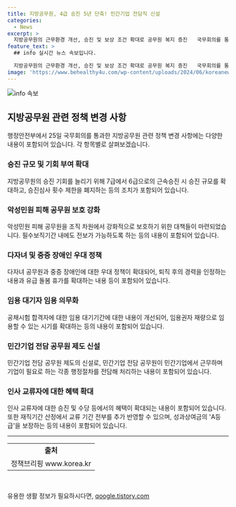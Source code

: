 ```yaml
---
title: 지방공무원, 4급 승진 5년 단축! 민간기업 전담직 신설
categories:
  - News
excerpt: >
  지방공무원의 근무환경 개선, 승진 및 보상 조건 확대로 공무원 복지 증진   국무회의를 통과한 인사 관련 법령 개정으로, 공무원 승진 기간 단축 및 악성민원 피해 공무원 보호 등을 통해 공무원 복지를 향상시키고, 지자체 공무원들의 제도개선 사항 적용이 예정됐다. 다자녀 및 중증 장애인에 대한 경력 우대 정책을 포함한 다양한 내용의 개정안이 발표되었으며, 지방자치단체와 민간기업 간 상생 협력을 위한 민간기업 전담 공무원 신설 등의 내용이 특징이다. 공무원들의 복지 및 업무환경 개선을 위한 다채로운 정책이 전개될 예정이다.
feature_text: >
  ## info 실시간 뉴스 속보입니다.

  지방공무원의 근무환경 개선, 승진 및 보상 조건 확대로 공무원 복지 증진   국무회의를 통과한 인사 관련 법령 개정으로, 공무원 승진 기간 단축 및 악성민원 피해 공무원 보호 등을 통해 공무원 복지를 향상시키고, 지자체 공무원들의 제도개선 사항 적용이 예정됐다. 다자녀 및 중증 장애인에 대한 경력 우대 정책을 포함한 다양한 내용의 개정안이 발표되었으며, 지방자치단체와 민간기업 간 상생 협력을 위한 민간기업 전담 공무원 신설 등의 내용이 특징이다. 공무원들의 복지 및 업무환경 개선을 위한 다채로운 정책이 전개될 예정이다.
image: 'https://www.behealthy4u.com/wp-content/uploads/2024/06/koreanews.jpg'
---
```


<p><img src="https://www.behealthy4u.com/wp-content/uploads/2024/06/koreanews.jpg" alt="info 속보" /></p>

<h2 data-ke-size="size26">지방공무원 관련 정책 변경 사항</h2>

<p data-ke-size="size16">행정안전부에서 25일 국무회의를 통과한 지방공무원 관련 정책 변경 사항에는 다양한 내용이 포함되어 있습니다. 각 항목별로 살펴보겠습니다.</p>

<h3><b>승진 규모 및 기회 부여 확대</b></h3>

<p data-ke-size="size16">지방공무원의 승진 기회를 늘리기 위해 7급에서 6급으로의 근속승진 시 승진 규모를 확대하고, 승진심사 횟수 제한을 폐지하는 등의 조치가 포함되어 있습니다.</p>

<h3><b>악성민원 피해 공무원 보호 강화</b></h3>

<p data-ke-size="size16">악성민원 피해 공무원을 조직 차원에서 강화적으로 보호하기 위한 대책들이 마련되었습니다. 필수보직기간 내에도 전보가 가능하도록 하는 등의 내용이 포함되어 있습니다.</p>

<h3><b>다자녀 및 중증 장애인 우대 정책</b></h3>

<p data-ke-size="size16">다자녀 공무원과 중증 장애인에 대한 우대 정책이 확대되어, 퇴직 후의 경력을 인정하는 내용과 유급 돌봄 휴가를 확대하는 내용 등이 포함되어 있습니다.</p>

<h3><b>임용 대기자 임용 의무화</b></h3>

<p data-ke-size="size16">공채시험 합격자에 대한 임용 대기기간에 대한 내용이 개선되어, 임용권자 재량으로 임용할 수 있는 시기를 확대하는 등의 내용이 포함되어 있습니다.</p>

<h3><b>민간기업 전담 공무원 제도 신설</b></h3>

<p data-ke-size="size16">민간기업 전담 공무원 제도의 신설로, 민간기업 전담 공무원이 민간기업에서 근무하며 기업이 필요로 하는 각종 행정절차를 전담해 처리하는 내용이 포함되어 있습니다.</p>

<h3><b>인사 교류자에 대한 혜택 확대</b></h3>

<p data-ke-size="size16">인사 교류자에 대한 승진 및 수당 등에서의 혜택이 확대되는 내용이 포함되어 있습니다. 또한 재직기간 산정에서 교류 기간 전부를 추가 반영할 수 있으며, 성과상여금의 'A등급'을 보장하는 등의 내용이 포함되어 있습니다.</p>

<hr>

<table style="width: 100%;">
<tbody>
<tr>
<td style="text-align: center; height: 17px;"><b>출처</b></td>
</tr>
<tr>
<td style="text-align: center; height: 17px;">정책브리핑 www.korea.kr</td>
</tr>
</tbody>
</table>

<p data-ke-size="size16">&nbsp;</p>
유용한 생활 정보가 필요하시다면, <a href="https://qoogle.tistory.com" rel="dofollow">qoogle.tistory.com</a>



